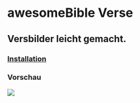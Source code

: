 # awesomeBible Verse
## Versbilder leicht gemacht.

### [Installation](https://github.com/awesomebible/verse/blob/master/HOSTING.DE.md)

### Vorschau
![](https://verse.awesomebible.de)
